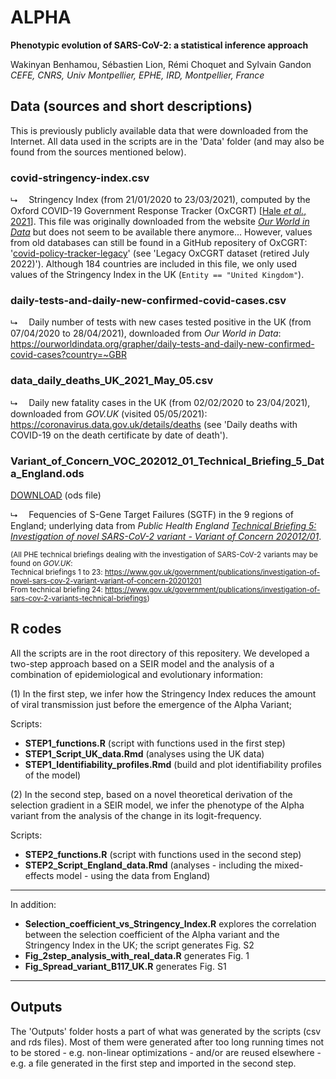 # ALPHA

**Phenotypic evolution of SARS-CoV-2: a statistical inference approach**

Wakinyan Benhamou, Sébastien Lion, Rémi Choquet and Sylvain Gandon<br>
*CEFE, CNRS, Univ Montpellier, EPHE, IRD, Montpellier, France*

## Data (sources and short descriptions)

This is previously publicly available data that were downloaded from the Internet. All data used in the scripts are in the 'Data' folder (and may also be found from the sources mentioned below). 

### covid-stringency-index.csv

&#11169;&emsp; Stringency Index (from 21/01/2020 to 23/03/2021), computed by the Oxford COVID-19 Government Response Tracker (OxCGRT) [[Hale *et al.*, 2021](https://doi.org/10.1038/s41562-021-01079-8)]. This file was originally downloaded from the website [*Our World in Data*](https://ourworldindata.org/) but does not seem to be available there anymore... However, values from old databases can still be found in a GitHub repositery of OxCGRT: '[covid-policy-tracker-legacy](https://github.com/OxCGRT/covid-policy-tracker-legacy)' (see 'Legacy OxCGRT dataset (retired July 2022)'). Although 184 countries are included in this file, we only used values of the Stringency Index in the UK (`Entity == "United Kingdom"`).

### daily-tests-and-daily-new-confirmed-covid-cases.csv

&#11169;&emsp; Daily number of tests with new cases tested positive in the UK (from 07/04/2020 to 28/04/2021), downloaded from *Our World in Data*:
https://ourworldindata.org/grapher/daily-tests-and-daily-new-confirmed-covid-cases?country=~GBR

### data_daily_deaths_UK_2021_May_05.csv

&#11169;&emsp; Daily new fatality cases in the UK (from 02/02/2020 to 23/04/2021), downloaded from *GOV.UK* (visited 05/05/2021):
https://coronavirus.data.gov.uk/details/deaths (see 'Daily deaths with COVID-19 on the death certificate by date of death').

### Variant_of_Concern_VOC_202012_01_Technical_Briefing_5_Data_England.ods

[DOWNLOAD](https://assets.publishing.service.gov.uk/government/uploads/system/uploads/attachment_data/file/957631/Variant_of_Concern_VOC_202012_01_Technical_Briefing_5_Data_England.ods) (ods file)

&#11169;&emsp; Fequencies of S-Gene Target Failures (SGTF) in the 9 regions of England; underlying data from *Public Health England* [*Technical Briefing 5: Investigation of novel SARS-CoV-2 variant - Variant of Concern 202012/01*](https://assets.publishing.service.gov.uk/government/uploads/system/uploads/attachment_data/file/959426/Variant_of_Concern_VOC_202012_01_Technical_Briefing_5.pdf).

<sub>(All PHE technical briefings dealing with the investigation of SARS-CoV-2 variants may be found on *GOV.UK*:</sub><br>
<sub>Technical briefings 1 to 23: https://www.gov.uk/government/publications/investigation-of-novel-sars-cov-2-variant-variant-of-concern-20201201</sub><br>
<sub>From technical briefing 24: https://www.gov.uk/government/publications/investigation-of-sars-cov-2-variants-technical-briefings)</sub>

## R codes

All the scripts are in the root directory of this repositery. We developed a two-step approach based on a SEIR model and the analysis of a combination of epidemiological and evolutionary information:

(1) In the first step, we infer how the Stringency Index reduces the amount of viral transmission just before the emergence of the Alpha Variant;

Scripts:
- **STEP1_functions.R** (script with functions used in the first step)
- **STEP1_Script_UK_data.Rmd** (analyses using the UK data)
- **STEP1_Identifiability_profiles.Rmd** (build and plot identifiability profiles of the model)

(2) In the second step, based on a novel theoretical derivation of the selection gradient in a SEIR model, we infer the phenotype of the Alpha variant from the analysis of the change in its logit-frequency.

Scripts:
- **STEP2_functions.R** (script with functions used in the second step)
- **STEP2_Script_England_data.Rmd** (analyses - including the mixed-effects model - using the data from England)

---

In addition:

- **Selection_coefficient_vs_Stringency_Index.R** explores the correlation between the selection coefficient of the Alpha variant and the Stringency Index in the UK; the script generates Fig. S2
- **Fig_2step_analysis_with_real_data.R** generates Fig. 1
- **Fig_Spread_variant_B117_UK.R** generates Fig. S1

---

## Outputs

The 'Outputs' folder hosts a part of what was generated by the scripts (csv and rds files). Most of them were generated after too long running times not to be stored - e.g. non-linear optimizations - and/or are reused elsewhere - e.g. a file generated in the first step and imported in the second step.
